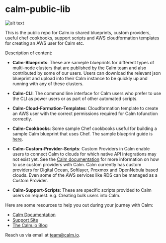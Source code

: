 # calm-public-lib


![alt text](http://p5.zdassets.com/hc/settings_assets/663149/200053878/mN1xL8tNpRRq3ws1id2YiA-calm_logo_white.png "Calm.io")


This is the public repo for Calm.io shared blueprints, custom providers, useful chef cookbooks, support scripts and AWS cloudformation templates for creating an AWS user for Calm etc.

Description of content:
* **Calm-Blueprints**: These are sameple blueprints for different types of multi-node clusters that are published by the Calm team and also contributed by some of our users. Users can download the relevant json blueprint and upload into their Calm instance to be quickly up and running with any of these clusters.

* **Calm-CLI**: The command line interface for Calm users who prefer to use the CLI as power users or as part of other automated scripts.

* **Calm-Cloud-Formation-Templates**: Cloudformation template to create an AWS user with the correct permissions required for Calm tofunction correctly.

* **Calm-Cookbooks**: Some sample Chef cookbooks useful for building a sample Calm blueprint that uses Chef. The sample blueprint guide is [here](http://docs.calm.io/using_calm/#example-blueprint).

* **Calm-Custom-Provider-Scripts**: Custom Providers in Calm enable users to connect Calm to clouds for which native API integrations may not exist yet. See the [Calm documentation](http://docs.calm.io/using_calm/#configuring-calm-with-your-custom-provider) for more information on how to use custom providers with Calm. Calm currently has custom providers for Digital Ocean, Softlayer, Proxmox and OpenNebula based clouds. Even some of the AWS services like RDS can be managed as a Custom Provider.

* **Calm-Support-Scripts**: These are specific scripts provided to Calm users on request. e.g. Creating bulk users into Calm.

Here are some resources to help you out during your journey with Calm:
* [Calm Documentation](http://docs.calm.io)
* [Support Site](http://support.calm.io) 
* [The Calm.io Blog](https://calm.io/blog)

Reach us via email at [team@calm.io](mailto:team@calm.io).
